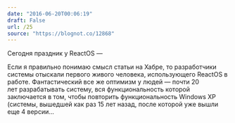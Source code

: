 ```yaml
---
date: "2016-06-20T00:06:19"
draft: False
url: /25
source: "https://blognot.co/12868"
---
```


Сегодня праздник у ReactOS — 

Если я правильно понимаю смысл статьи на Хабре, то разработчики системы отыскали первого живого человека, использующего ReactOS в работе. Фантастический все же оптимизм у людей — почти 20 лет разрабатывать систему, вся функциональность которой заключается в том, чтобы повторить функциональность Windows XP (системы, вышедшей как раз 15 лет назад, после которой уже вышли еще 4 версии...
